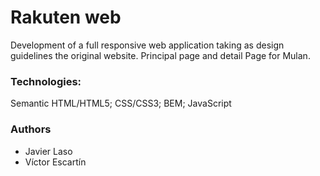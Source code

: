 # Rakuten web

Development of a full responsive web application taking as design guidelines the original website. Principal page and detail Page for Mulan.

### Technologies: 
Semantic HTML/HTML5; CSS/CSS3; BEM; JavaScript

### Authors
- Javier Laso
- Víctor Escartín
